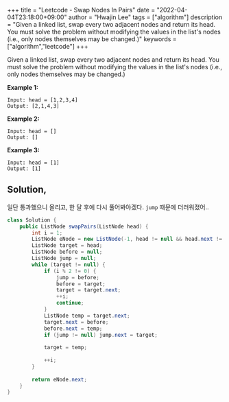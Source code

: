+++
title = "Leetcode - Swap Nodes In Pairs"
date = "2022-04-04T23:18:00+09:00"
author = "Hwajin Lee"
tags = ["algorithm"]
description = "Given a linked list, swap every two adjacent nodes and return its head. You must solve the problem without modifying the values in the list's nodes (i.e., only nodes themselves may be changed.)"
keywords = ["algorithm","leetcode"]
+++

Given a linked list, swap every two adjacent nodes and return its head. You must solve the problem without modifying the values in the list's nodes (i.e., only nodes themselves may be changed.) 

**Example 1:**

```
Input: head = [1,2,3,4]
Output: [2,1,4,3]
```

**Example 2:**

```
Input: head = []
Output: []
```

**Example 3:**

```
Input: head = [1]
Output: [1]
```


## Solution,

일단 통과했으니 올리고, 한 달 후에 다시 풀어봐야겠다. `jump` 때문에 더러워졌어..

```java
class Solution {
    public ListNode swapPairs(ListNode head) {
        int i = 1;
        ListNode eNode = new ListNode(-1, head != null && head.next != null ? head.next : head);
        ListNode target = head;
        ListNode before = null;
        ListNode jump = null;
        while (target != null) {
            if (i % 2 != 0) {
                jump = before;
                before = target;
                target = target.next;
                ++i;
                continue;
            }
            ListNode temp = target.next;
            target.next = before;
            before.next = temp;
            if (jump != null) jump.next = target;
            
            target = temp;
            
            ++i;
        }
        
        return eNode.next;
    }
}
```
